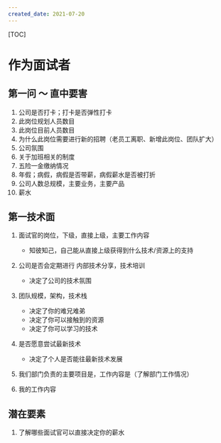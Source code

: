 ```yaml
---
created_date: 2021-07-20
---
```


[TOC]

# 作为面试者

## 第一问 ～ 直中要害

01. 公司是否打卡；打卡是否弹性打卡
02. 此岗位规划人员数目
03. 此岗位目前人员数目
04. 为什么此岗位需要进行新的招聘（老员工离职、新增此岗位、团队扩大）
05. 公司氛围
06. 关于加班相关的制度
07. 五险一金缴纳情况
08. 年假；病假，病假是否带薪，病假薪水是否被打折
09. 公司人数总规模，主要业务，主要产品
10. 薪水

## 第一技术面

1. 面试官的岗位，下级，直接上级，主要工作内容

   - 知彼知己，自己能从直接上级获得到什么技术/资源上的支持

2. 公司是否会定期进行 内部技术分享，技术培训

   - 决定了公司的技术氛围

3. 团队规模，架构，技术栈

   - 决定了你的难兄难弟
   - 决定了你可以接触到的资源
   - 决定了你可以学习的技术

4. 是否愿意尝试最新技术

   - 决定了个人是否能往最新技术发展

5. 我们部门负责的主要项目是，工作内容是（了解部门工作情况）

6. 我的工作内容

## 潜在要素

1. 了解哪些面试官可以直接决定你的薪水
